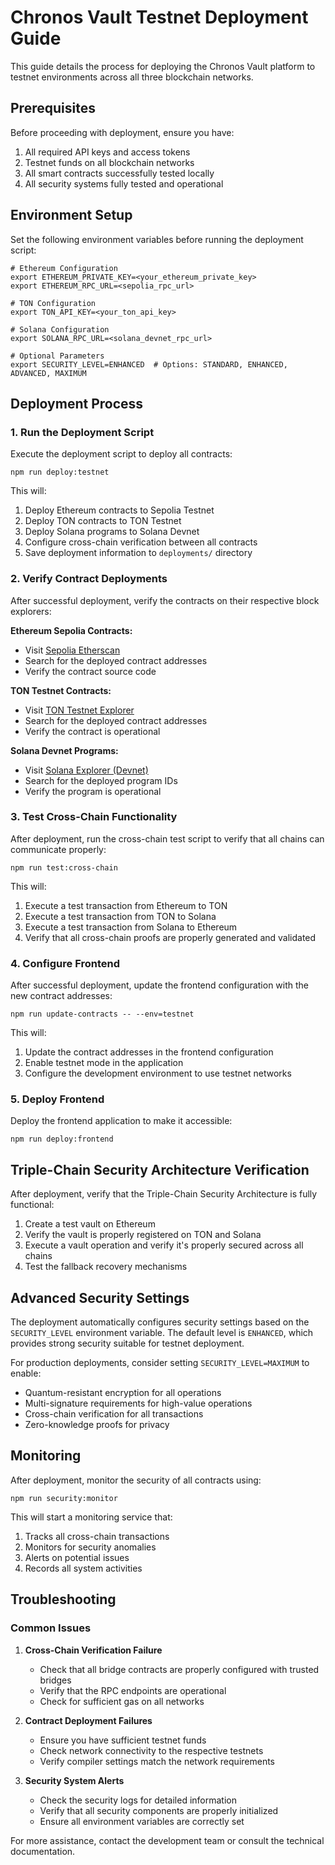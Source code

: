 # Chronos Vault Testnet Deployment Guide

This guide details the process for deploying the Chronos Vault platform to testnet environments across all three blockchain networks.

## Prerequisites

Before proceeding with deployment, ensure you have:

1. All required API keys and access tokens
2. Testnet funds on all blockchain networks
3. All smart contracts successfully tested locally
4. All security systems fully tested and operational

## Environment Setup

Set the following environment variables before running the deployment script:

```shell
# Ethereum Configuration
export ETHEREUM_PRIVATE_KEY=<your_ethereum_private_key>
export ETHEREUM_RPC_URL=<sepolia_rpc_url>

# TON Configuration
export TON_API_KEY=<your_ton_api_key>

# Solana Configuration
export SOLANA_RPC_URL=<solana_devnet_rpc_url>

# Optional Parameters
export SECURITY_LEVEL=ENHANCED  # Options: STANDARD, ENHANCED, ADVANCED, MAXIMUM
```

## Deployment Process

### 1. Run the Deployment Script

Execute the deployment script to deploy all contracts:

```shell
npm run deploy:testnet
```

This will:
1. Deploy Ethereum contracts to Sepolia Testnet
2. Deploy TON contracts to TON Testnet
3. Deploy Solana programs to Solana Devnet
4. Configure cross-chain verification between all contracts
5. Save deployment information to `deployments/` directory

### 2. Verify Contract Deployments

After successful deployment, verify the contracts on their respective block explorers:

**Ethereum Sepolia Contracts:**
- Visit [Sepolia Etherscan](https://sepolia.etherscan.io/)
- Search for the deployed contract addresses
- Verify the contract source code

**TON Testnet Contracts:**
- Visit [TON Testnet Explorer](https://testnet.tonscan.org/)
- Search for the deployed contract addresses
- Verify the contract is operational

**Solana Devnet Programs:**
- Visit [Solana Explorer (Devnet)](https://explorer.solana.com/?cluster=devnet)
- Search for the deployed program IDs
- Verify the program is operational

### 3. Test Cross-Chain Functionality

After deployment, run the cross-chain test script to verify that all chains can communicate properly:

```shell
npm run test:cross-chain
```

This will:
1. Execute a test transaction from Ethereum to TON
2. Execute a test transaction from TON to Solana
3. Execute a test transaction from Solana to Ethereum
4. Verify that all cross-chain proofs are properly generated and validated

### 4. Configure Frontend

After successful deployment, update the frontend configuration with the new contract addresses:

```shell
npm run update-contracts -- --env=testnet
```

This will:
1. Update the contract addresses in the frontend configuration
2. Enable testnet mode in the application
3. Configure the development environment to use testnet networks

### 5. Deploy Frontend

Deploy the frontend application to make it accessible:

```shell
npm run deploy:frontend
```

## Triple-Chain Security Architecture Verification

After deployment, verify that the Triple-Chain Security Architecture is fully functional:

1. Create a test vault on Ethereum
2. Verify the vault is properly registered on TON and Solana
3. Execute a vault operation and verify it's properly secured across all chains
4. Test the fallback recovery mechanisms

## Advanced Security Settings

The deployment automatically configures security settings based on the `SECURITY_LEVEL` environment variable. The default level is `ENHANCED`, which provides strong security suitable for testnet deployment.

For production deployments, consider setting `SECURITY_LEVEL=MAXIMUM` to enable:

- Quantum-resistant encryption for all operations
- Multi-signature requirements for high-value operations
- Cross-chain verification for all transactions
- Zero-knowledge proofs for privacy

## Monitoring

After deployment, monitor the security of all contracts using:

```shell
npm run security:monitor
```

This will start a monitoring service that:
1. Tracks all cross-chain transactions
2. Monitors for security anomalies
3. Alerts on potential issues
4. Records all system activities

## Troubleshooting

### Common Issues

1. **Cross-Chain Verification Failure**
   - Check that all bridge contracts are properly configured with trusted bridges
   - Verify that the RPC endpoints are operational
   - Check for sufficient gas on all networks

2. **Contract Deployment Failures**
   - Ensure you have sufficient testnet funds
   - Check network connectivity to the respective testnets
   - Verify compiler settings match the network requirements

3. **Security System Alerts**
   - Check the security logs for detailed information
   - Verify that all security components are properly initialized
   - Ensure all environment variables are correctly set

For more assistance, contact the development team or consult the technical documentation.